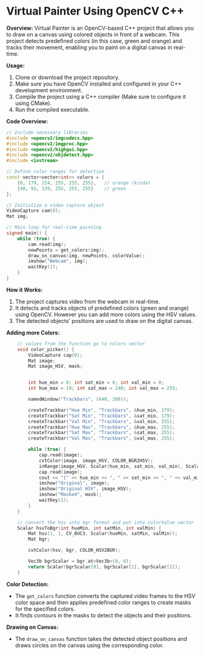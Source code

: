 # Virtual Painter Using OpenCV C++ 

**Overview:**
Virtual Painter is an OpenCV-based C++ project that allows you to draw on a canvas using colored objects in front of a webcam. This project detects predefined colors (in this case, green and orange) and tracks their movement, enabling you to paint on a digital canvas in real-time.

**Usage:**
1. Clone or download the project repository.
2. Make sure you have OpenCV installed and configured in your C++ development environment.
3. Compile the project using a C++ compiler (Make sure to configure it using CMake).
4. Run the compiled executable.

**Code Overview:**

```cpp
// Include necessary libraries
#include <opencv2/imgcodecs.hpp>
#include <opencv2/imgproc.hpp>
#include <opencv2/highgui.hpp>
#include <opencv2/objdetect.hpp>
#include <iostream>

// Define color ranges for detection
const vector<vector<int>> colors = {
    {0, 179, 224, 255, 255, 255},   // orange (kinda)
    {40, 91, 139, 255, 255, 255}    // green
};

// Initialize a video capture object
VideoCapture cam(0);
Mat img;

// Main loop for real-time painting
signed main() {
    while (true) {
        cam.read(img);
        newPoints = get_colors(img);
        draw_on_canvas(img, newPoints, colorValue);
        imshow("Webcam", img);
        waitKey(1);
    }
}
```

**How it Works:**

1. The project captures video from the webcam in real-time.
2. It detects and tracks objects of predefined colors (green and orange) using OpenCV. However you can add more colors using the HSV values.
3. The detected objects' positions are used to draw on the digital canvas.

**Adding more Colors:**
```cpp
    // values from the function go to colors vector
    void color_picker() {
        VideoCapture cap(0);
        Mat image;
        Mat image_HSV, mask;


        int hue_min = 0; int sat_min = 0; int val_min = 0;
        int hue_max = 19; int sat_max = 240; int val_max = 255;

        namedWindow("Trackbars", (640, 200));

        createTrackbar("Hue Min", "Trackbars", &hue_min, 179);
        createTrackbar("Sat Min", "Trackbars", &sat_min, 179);
        createTrackbar("Val Min", "Trackbars", &val_min, 255);
        createTrackbar("Hue Max", "Trackbars", &hue_max, 255);
        createTrackbar("Sat Max", "Trackbars", &sat_max, 255);
        createTrackbar("Val Max", "Trackbars", &val_max, 255);

        while (true) {
            cap.read(image);
            cvtColor(image, image_HSV, COLOR_BGR2HSV);
            inRange(image_HSV, Scalar(hue_min, sat_min, val_min), Scalar(hue_max,       sat_max, val_max), mask);
            cap.read(image);
            cout << "{" << hue_min << ", " << sat_min << ", " << val_min << ", " <<         hue_max << ", " << sat_max << ", " << val_max << "}" << endl;
            imshow("Original", image);
            imshow("Original HSV", image_HSV);
            imshow("Masked", mask);
            waitKey(1);
        }
    }

    // convert the hsv into bgr format and put into colorValue vector
    Scalar hsvToBgr(int hueMin, int satMin, int valMin) {
        Mat hsv(1, 1, CV_8UC3, Scalar(hueMin, satMin, valMin));
        Mat bgr;

        cvtColor(hsv, bgr, COLOR_HSV2BGR);

        Vec3b bgrScalar = bgr.at<Vec3b>(0, 0);
        return Scalar(bgrScalar[0], bgrScalar[1], bgrScalar[2]);
    }
``` 

**Color Detection:**

- The `get_colors` function converts the captured video frames to the HSV color space and then applies predefined color ranges to create masks for the specified colors.
- It finds contours in the masks to detect the objects and their positions.

**Drawing on Canvas:**

- The `draw_on_canvas` function takes the detected object positions and draws circles on the canvas using the corresponding color.